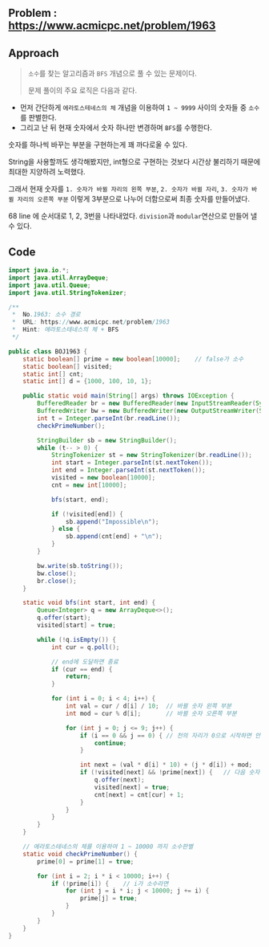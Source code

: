 ## Problem : https://www.acmicpc.net/problem/1963

## Approach

> `소수`를 찾는 알고리즘과 `BFS` 개념으로 풀 수 있는 문제이다.
>
> 문제 풀이의 주요 로직은 다음과 같다.

- 먼저 간단하게 `에라토스테네스의 체` 개념을 이용하여 `1 ~ 9999` 사이의 숫자들 중 `소수`를 판별한다.
- 그리고 난 뒤 현재 숫자에서 숫자 하나만 변경하며 `BFS`를 수행한다.



숫자를 하나씩 바꾸는 부분을 구현하는게 꽤 까다로울 수 있다.

String을 사용할까도 생각해봤지만, int형으로 구현하는 것보다 시간상 불리하기 때문에 최대한 지양하려 노력했다.



그래서 현재 숫자를 `1. 숫자가 바뀔 자리의 왼쪽 부분`, `2. 숫자가 바뀔 자리`, `3. 숫자가 바뀔 자리의 오른쪽 부분` 이렇게 3부분으로 나누어 더함으로써 최종 숫자를 만들어냈다.

68 line 에 순서대로 1, 2, 3번을 나타내었다. `division`과 `modular`연산으로 만들어 낼 수 있다.

## Code

```java
import java.io.*;
import java.util.ArrayDeque;
import java.util.Queue;
import java.util.StringTokenizer;

/**
 *  No.1963: 소수 경로
 *  URL: https://www.acmicpc.net/problem/1963
 *  Hint: 에라토스테네스의 체 + BFS
 */

public class BOJ1963 {
    static boolean[] prime = new boolean[10000];    // false가 소수
    static boolean[] visited;
    static int[] cnt;
    static int[] d = {1000, 100, 10, 1};

    public static void main(String[] args) throws IOException {
        BufferedReader br = new BufferedReader(new InputStreamReader(System.in));
        BufferedWriter bw = new BufferedWriter(new OutputStreamWriter(System.out));
        int t = Integer.parseInt(br.readLine());
        checkPrimeNumber();

        StringBuilder sb = new StringBuilder();
        while (t-- > 0) {
            StringTokenizer st = new StringTokenizer(br.readLine());
            int start = Integer.parseInt(st.nextToken());
            int end = Integer.parseInt(st.nextToken());
            visited = new boolean[10000];
            cnt = new int[10000];

            bfs(start, end);

            if (!visited[end]) {
                sb.append("Impossible\n");
            } else {
                sb.append(cnt[end] + "\n");
            }
        }

        bw.write(sb.toString());
        bw.close();
        br.close();
    }

    static void bfs(int start, int end) {
        Queue<Integer> q = new ArrayDeque<>();
        q.offer(start);
        visited[start] = true;

        while (!q.isEmpty()) {
            int cur = q.poll();

            // end에 도달하면 종료
            if (cur == end) {
                return;
            }

            for (int i = 0; i < 4; i++) {
                int val = cur / d[i] / 10;  // 바뀔 숫자 왼쪽 부분
                int mod = cur % d[i];       // 바뀔 숫자 오른쪽 부분

                for (int j = 0; j <= 9; j++) {
                    if (i == 0 && j == 0) { // 천의 자리가 0으로 시작하면 안되므로
                        continue;
                    }

                    int next = (val * d[i] * 10) + (j * d[i]) + mod;
                    if (!visited[next] && !prime[next]) {   // 다음 숫자를 방문하지 않았고, 소수이면 큐에 추가
                        q.offer(next);
                        visited[next] = true;
                        cnt[next] = cnt[cur] + 1;
                    }
                }
            }
        }
    }

    // 에라토스테네스의 체를 이용하여 1 ~ 10000 까지 소수판별
    static void checkPrimeNumber() {
        prime[0] = prime[1] = true;

        for (int i = 2; i * i < 10000; i++) {
            if (!prime[i]) {    // i가 소수라면
                for (int j = i * i; j < 10000; j += i) {
                    prime[j] = true;
                }
            }
        }
    }
}
```

